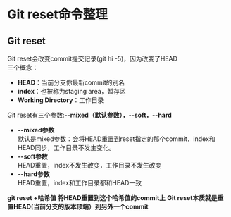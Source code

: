 # Git reset命令整理
## Git reset  
Git reset会改变commit提交记录(git hi -5)，因为改变了HEAD  
三个概念：  
- **HEAD**：当前分支你最新commit的别名  
- **index**：也被称为staging area，暂存区  
- **Working Directory**：工作目录

Git reset有三个参数:**--mixed（默认参数），--soft，--hard**
- **--mixed参数**  
	默认是mixed参数：会将HEAD重置到reset指定的那个commit，index和HEAD同步，工作目录不发生变化。  
- **--soft参数**  
	HEAD重置，index不发生改变，工作目录不发生改变  
- **--hard参数**  
	HEAD重置，index和工作目录都和HEAD一致

**git reset +哈希值  将HEAD重置到这个哈希值的commit上**
**Git reset本质就是重置HEAD(当前分支的版本顶端）到另外一个commit**  
  
